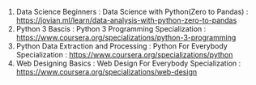 1. Data Science Beginners : Data Science with Python(Zero to Pandas) : https://jovian.ml/learn/data-analysis-with-python-zero-to-pandas
2. Python 3 Bascis : Python 3 Programming Specialization : https://www.coursera.org/specializations/python-3-programming
3. Python Data Extraction and Processing : Python For Everybody Specialization : https://www.coursera.org/specializations/python
4. Web Designing Basics : Web Design For Everybody Specialization : https://www.coursera.org/specializations/web-design
